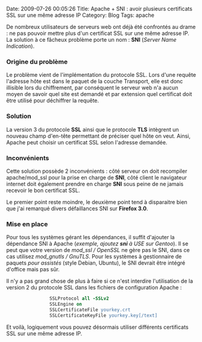 Date: 2009-07-26 00:05:26
Title: Apache + SNI : avoir plusieurs certificats SSL sur une même adresse IP
Category: Blog
Tags: apache

De nombreux utilisateurs de serveurs web ont déjà été confrontés au drame : ne pas pouvoir mettre plus d'un certificat SSL sur une même adresse IP. La solution à ce fâcheux problème porte un nom : **SNI** (_Server Name Indication_).

### Origine du problème

Le problème vient de l'implémentation du protocole SSL. Lors d'une requête l'adresse hôte est dans le paquet de la couche Transport, elle est donc illisible lors du chiffrement, par conséquent le serveur web n'a aucun moyen de savoir quel site est demandé et par extension quel certificat doit être utilisé pour déchiffrer la requête.

### Solution

La version 3 du protocole **SSL** ainsi que le protocole **TLS** intègrent un nouveau champ d'en-tête permettant de préciser quel hôte on veut. Ainsi, Apache peut choisir un certificat SSL selon l'adresse demandée.

### Inconvénients

Cette solution possède 2 inconvénients : côté serveur on doit recompiler apache/mod\_ssl pour la prise en charge de **SNI**, côté client le navigateur internet doit également prendre en charge **SNI** sous peine de ne jamais recevoir le bon certificat SSL.

Le premier point reste moindre, le deuxième point tend à disparaitre bien que j'ai remarqué divers défaillances SNI sur **Firefox 3.0**.

### Mise en place

Pour tous les systèmes gérant les dépendances, il suffit d'ajouter la dépendance SNI à Apache (_exemple, ajoutez **sni** à USE sur Gentoo_). Il se peut que votre version de *mod_ssl / OpenSSL* ne gère pas le SNI, dans ce cas utilisez *mod_gnutls / GnuTLS*. Pour les systèmes à gestionnaire de paquets _pour assistés_ (style Debian, Ubuntu), le SNI devrait être intégré d'office mais pas sûr.

Il n'y a pas grand chose de plus à faire si ce n'est interdire l'utilisation de la version 2 du protocole SSL dans les fichiers de configuration Apache :

``` apache
                SSLProtocol all -SSLv2
                SSLEngine on
                SSLCertificateFile yourkey.crt
                SSLCertificateKeyFile yourkey.key[/text]
```

Et voilà, logiquement vous pouvez désormais utiliser différents certificats SSL sur une même adresse IP.
